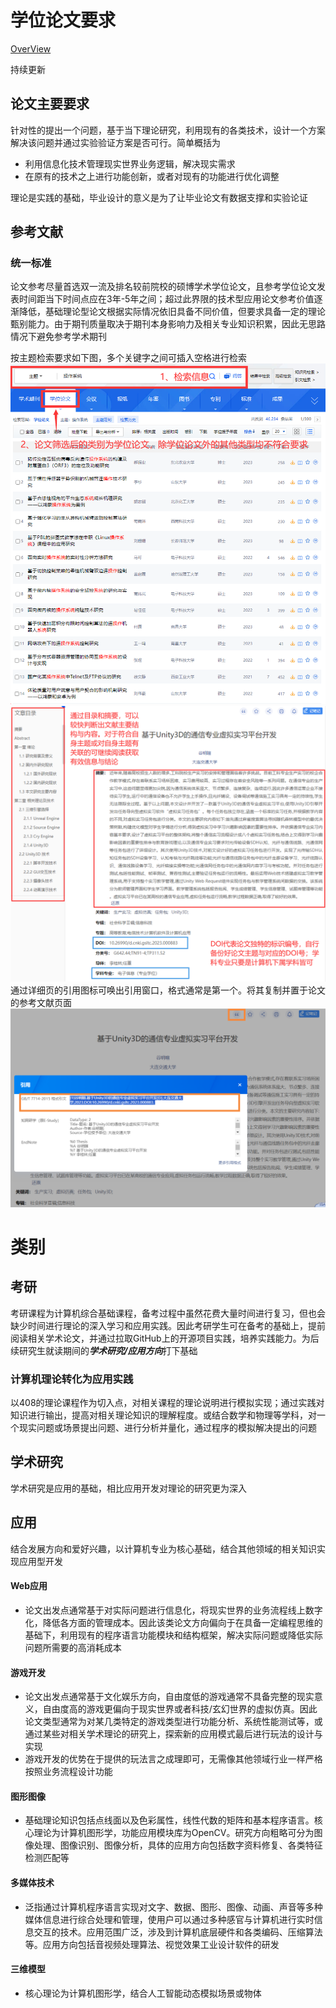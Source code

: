 # 学位论文要求
[OverView](https://github.com/DigitalMediaRD/OverView)

持续更新

## 论文主要要求
针对性的提出一个问题，基于当下理论研究，利用现有的各类技术，设计一个方案解决该问题并通过实验验证方案是否可行。简单概括为
- 利用信息化技术管理现实世界业务逻辑，解决现实需求
- 在原有的技术之上进行功能创新，或者对现有的功能进行优化调整

理论是实践的基础，毕业设计的意义是为了让毕业论文有数据支撑和实验论证
## 参考文献
### 统一标准
论文参考尽量首选双一流及排名较前院校的硕博学术学位论文，且参考学位论文发表时间距当下时间点应在3年-5年之间；超过此界限的技术型应用论文参考价值逐渐降低，基础理论型论文根据实际情况依旧具备不同价值，但要求具备一定的理论甄别能力。由于期刊质量取决于期刊本身影响力及相关专业知识积累，因此无思路情况下避免参考学术期刊

按主题检索要求如下图，多个关键字之间可插入空格进行检索
![](https://github.com/DigitalMediaRD/OverView/blob/main/res/Thesis/001.png)
![](https://github.com/DigitalMediaRD/OverView/blob/main/res/Thesis/002.png)
通过详细页的引用图标可唤出引用窗口，格式通常是第一个。将其复制并置于论文的参考文献页面
![](https://github.com/DigitalMediaRD/OverView/blob/main/res/Thesis/003.png)



# 类别

## 考研
考研课程为计算机综合基础课程，备考过程中虽然花费大量时间进行复习，但也会缺少时间进行理论的深入学习和应用实践。因此考研学生可在备考的基础上，提前阅读相关学术论文，并通过拉取GitHub上的开源项目实践，培养实践能力。为后续研究生就读期间的***学术研究/应用方向***打下基础
### 计算机理论转化为应用实践
以408的理论课程作为切入点，对相关课程的理论说明进行模拟实现；通过实践对知识进行输出，提高对相关理论知识的理解程度。或结合数学和物理等学科，对一个现实问题或场景提出问题、进行分析并量化，通过程序的模拟解决提出的问题
## 学术研究
学术研究是应用的基础，相比应用开发对理论的研究更为深入


## 应用
结合发展方向和爱好兴趣，以计算机专业为核心基础，结合其他领域的相关知识实现应用型开发

#### Web应用
- 论文出发点通常基于对实际问题进行信息化，将现实世界的业务流程线上数字化，降低各方面的管理成本。因此该类论文方向偏向于在具备一定编程思维的基础下，利用现有的程序语言功能模块和结构框架，解决实际问题或降低实际问题所需要的高消耗成本
#### 游戏开发
- 论文出发点通常基于文化娱乐方向，自由度低的游戏通常不具备完整的现实意义，自由度高的游戏更偏向于现实世界或者科技/玄幻世界的虚拟仿真。因此论文类型通常为对某几类特定的游戏类型进行功能分析、系统性能测试等，或通过某些对相关学术理论的研究上，探索新的应用模式最后进行玩法的设计与实现
- 游戏开发的优势在于提供的玩法言之成理即可，无需像其他领域行业一样严格按照业务流程设计功能
#### 图形图像
- 基础理论知识包括点线面以及色彩属性，线性代数的矩阵和基本程序语言。核心理论为计算机图形学，功能应用模块库为OpenCV。研究方向粗略可分为图像处理、图像识别、图像分析，具体的应用方向包括数字资料修复、各类特征检测匹配等
#### 多媒体技术
- 泛指通过计算机程序语言实现对文字、数据、图形、图像、动画、声音等多种媒体信息进行综合处理和管理，使用户可以通过多种感官与计算机进行实时信息交互的技术。应用范围广泛，涉及到计算机底层硬件和各类编码、压缩算法等。应用方向包括音视频处理算法、视觉效果工业设计软件的研发
#### 三维模型
- 核心理论为计算机图形学，结合人工智能动态模拟场景或物体